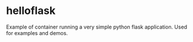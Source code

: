 # helloflask

Example of container running a very simple python flask application. Used for examples and demos.

